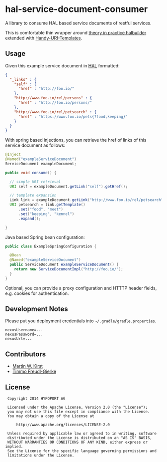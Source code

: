 hal-service-document-consumer
=============================

A library to consume HAL based service documents of restful services.

This is comfortable thin wrapper around [theory in practice halbuilder](http://www.theoryinpractice.net/post/94282847622/halbuilder-4-x-released) extended with [Handy-URI-Templates](https://github.com/damnhandy/Handy-URI-Templates).

Usage
-----

Given this example service document in [HAL](http://stateless.co/hal_specification.html) formatted:

```json
{
  "_links" : {
    "self" : {
      "href" : "http://foo.io/"
    },
    "http://www.foo.io/rel/persons" : {
      "href" : "http://foo.io/persons/"
    },
    "http://www.foo.io/rel/petsearch" : {
      "href" : "https://www.foo.io/pets{?food,keeping}"
    }
  }
}
```

With spring based injections, you can retrieve the href of links of this service document as follows:

```java
@Inject
@Named("exampleServiceDocument")
ServiceDocument exampleDocument;

public void consume() {

  // simple URI retrieval
  URI self = exampleDocument.getLink("self").getHref();

  // template expansion
  Link link = exampleDocument.getLink("http://www.foo.io/rel/petsearch");
  URI petsearch = link.getTemplate()
      .set("food", "meet")
      .set("keeping", "kennel")
      .expand();

}

```

Java based Spring bean configuration:

```java
public class ExampleSpringConfiguration {

  @Bean
  @Named("exampleServiceDocument")
  public ServiceDocument exampleServiceDocument() {
    return new ServiceDocumentImpl("http://foo.io/");
  }
}
```

Optional, you can provide a proxy configuration and HTTTP header fields, e.g. cookies for authentication.

Development Notes
-----------------

Please put you deployment credentials into ``~/.gradle/gradle.properties``.

```
nexusUsername=...
nexusPassword=...
nexusUrl=...
```


Contributors
-----------

- [Martin W. Kirst](https://github.com/nitram509)
- [Timmo Freudl-Gierke](https://github.com/timmo)

License
-----
     Copyright 2014 HYPOPORT AG

     Licensed under the Apache License, Version 2.0 (the "License");
     you may not use this file except in compliance with the License.
     You may obtain a copy of the License at

         http://www.apache.org/licenses/LICENSE-2.0

     Unless required by applicable law or agreed to in writing, software
     distributed under the License is distributed on an "AS IS" BASIS,
     WITHOUT WARRANTIES OR CONDITIONS OF ANY KIND, either express or implied.
     See the License for the specific language governing permissions and
     limitations under the License.

